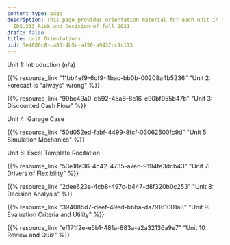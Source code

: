 ```yaml
---
content_type: page
description: This page provides orientation material for each unit in the MIT course
  IDS.333 Risk and Decision of fall 2021.
draft: false
title: Unit Orientations
uid: 3e4086c8-ca83-4b5e-af50-a9432cc9c173
---
```

Unit 1: Introduction (n/a)

{{% resource_link "11bb4ef9-6cf9-4bac-bb0b-00208a4b5236" "Unit 2: Forecast is \"always\" wrong" %}}

{{% resource_link "99bc49a0-d592-45a8-8c16-e90bf055b47b" "Unit 3: Discounted Cash Flow" %}}

Unit 4: Garage Case

{{% resource_link "50d052ed-fabf-4499-8fcf-03062500fc9d" "Unit 5: Simulation Mechanics" %}}

Unit 6: Excel Template Recitation

{{% resource_link "53e18e36-4c42-4735-a7ec-9194fe3dcb43" "Unit 7: Drivers of Flexibility" %}}

{{% resource_link "2dee623e-4cb8-497c-b447-d8f320b0c253" "Unit 8: Decision Analysis" %}}

{{% resource_link "394085d7-deef-49ed-bbba-da79161001a8" "Unit 9: Evaluation Criteria and Utility" %}}

{{% resource_link "ef171f2e-e5b1-481a-883a-a2a32136a9e7" "Unit 10: Review and Quiz" %}}